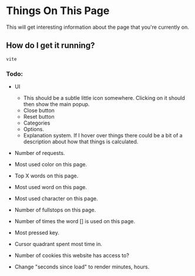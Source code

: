 # Things On This Page

This will get interesting information about the page that you're currently on.

## How do I get it running?

```
vite
```

### Todo:

- UI

  - This should be a subtle little icon somewhere. Clicking on it should then show the main popup.
  - Close button
  - Reset button
  - Categories
  - Options.
  - Explanation system. If I hover over things there could be a bit of a description about how that things is calculated.

- Number of requests.
- Most used color on this page.
- Top X words on this page.
- Most used word on this page.
- Most used character on this page.
- Number of fullstops on this page.
- Number of times the word [] is used on this page.
- Most pressed key.
- Cursor quadrant spent most time in.
- Number of cookies this website has access to?
- Change "seconds since load" to render minutes, hours.
